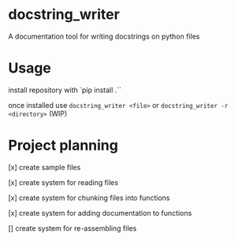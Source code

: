 # docstring_writer
A documentation tool for writing docstrings on python files

# Usage
install repository with `pip install .``

once installed use `docstring_writer <file>` or `docstring_writer -r <directory>` (WIP)

# Project planning
[x] create sample files

[x] create system for reading files

[x] create system for chunking files into functions

[x] create system for adding documentation to functions

[] create system for re-assembling files

